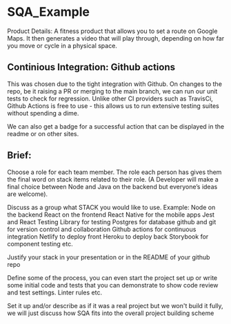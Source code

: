 # SQA_Example

Product Details: 
A fitness product that allows you to set a route on Google Maps. It then generates a video that will play through, depending on how far you move or cycle in a physical space.


## Continious Integration: Github actions
This was chosen due to the tight integration with Github. On changes to the repo, be it raising a PR or merging to the main branch, we can run our unit tests to check for regression. Unlike other CI providers such as TravisCi, Github Actions is free to use - this allows us to run extensive testing suites without spending a dime. 

We can also get a badge for a successful action that can be displayed in the readme or on other sites.


## Brief:
Choose a role for each team member. 
The role each person has gives them the final word on stack items related to their role. (A Developer will make a final choice between Node and Java on the backend but everyone’s ideas are welcome).

Discuss as a group what STACK you would like to use.
Example:
Node on the backend
React on the frontend
React Native for the mobile apps
Jest and React Testing Library for testing
Postgres for database
github and git for version control and collaboration
Github actions for continuous integration
Netlify to deploy front
Heroku to deploy back
Storybook for component testing
etc.

Justify your stack in your presentation or in the README of your github repo

Define some of the process, you can even start the project set up or write some initial code and tests that you can demonstrate to show code review and test settings. Linter rules etc.

Set it up and/or describe as if it was a real project but we won't build it fully, we will just discuss how SQA fits into the overall project building scheme
